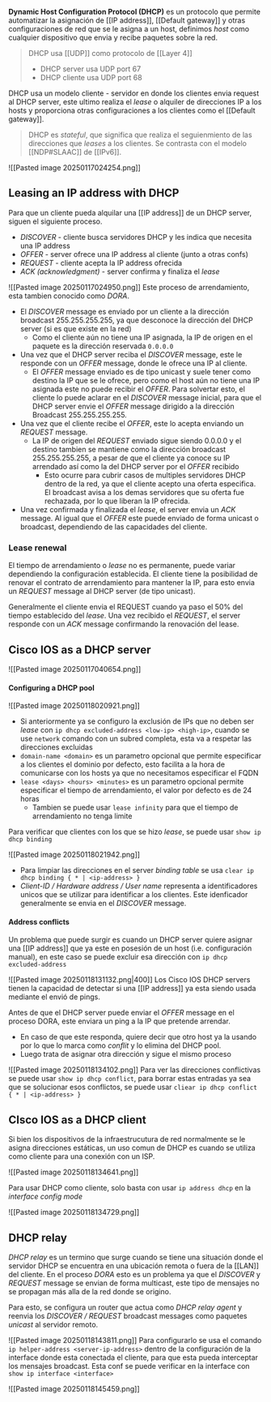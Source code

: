 **Dynamic Host Configuration Protocol (DHCP)** es un protocolo que permite automatizar la asignación de [[IP address]], [[Default gateway]] y otras configuraciones de red que se le asigna a un host, definimos _host_ como cualquier dispositivo que envia y recibe paquetes sobre la red. 

> DHCP usa [[UDP]] como protocolo de [[Layer 4]]
> - DHCP server usa UDP port 67
> - DHCP cliente usa UDP port 68 

DHCP usa un modelo cliente - servidor en donde los clientes envia request al DHCP server, este ultimo realiza el _lease_ o alquiler de direcciones IP a los hosts y proporciona otras configuraciones a los clientes como el [[Default gateway]]. 

> DHCP es _stateful_, que significa que realiza el seguienmiento de las direcciones que _leases_ a los clientes. Se contrasta con el modelo [[NDP#SLAAC]] de [[IPv6]]. 

![[Pasted image 20250117024254.png]]

## Leasing an IP address with DHCP 
Para que un cliente pueda alquilar una [[IP address]] de un DHCP server, siguen el siguiente proceso.
- _DISCOVER_ - cliente busca servidores DHCP y les indica que necesita una IP address 
- _OFFER_ - server ofrece una IP address al cliente (junto a otras confs)
- _REQUEST_ - cliente acepta la IP address ofrecida 
- _ACK (acknowledgment)_ - server confirma y finaliza el _lease_

![[Pasted image 20250117024950.png]]
Este proceso de arrendamiento, esta tambien conocido como _DORA_. 

- El _DISCOVER_ message es enviado por un cliente a la dirección broadcast 255.255.255.255, ya que desconoce la dirección del DHCP server (si es que existe en la red)
	- Como el cliente aún no tiene una IP asignada, la IP de origen en el paquete es la dirección reservada `0.0.0.0`
- Una vez que el DHCP server reciba el _DISCOVER_ message, este le responde con un _OFFER_ message, donde le ofrece una IP al cliente. 
	- El _OFFER_ message enviado es de tipo unicast y suele tener como destino la IP que se le ofrece, pero como el host aún no tiene una IP asignada este no puede recibir el _OFFER_. Para solvertar esto, el cliente lo puede aclarar en el _DISCOVER_ message inicial, para que el DHCP server envie el _OFFER_ message dirigido a la dirección Broadcast 255.255.255.255. 
- Una vez que el cliente recibe el _OFFER_, este lo acepta enviando un _REQUEST_ message. 
	- La IP de origen del _REQUEST_ enviado sigue siendo 0.0.0.0 y el destino tambien se mantiene como la dirección broadcast 255.255.255.255, a pesar de que el cliente ya conoce su IP arrendado así como la del DHCP server por el _OFFER_ recibido
		- Esto ocurre para cubrir casos de multiples servidores DHCP dentro de la red, ya que el cliente acepto una oferta especifica. El broadcast avisa a los demas servidores que su oferta fue rechazada, por lo que liberan la IP ofrecida.  
- Una vez confirmada y finalizada el _lease_, el server envia un _ACK_ message. Al igual que el _OFFER_ este puede enviado de forma unicast o broadcast, dependiendo de las capacidades del cliente. 

### Lease renewal 
El tiempo de arrendamiento o _lease_ no es permanente, puede variar dependiendo la configuración establecida. El cliente tiene la posibilidad de renovar el contrato de arrendamiento para mantener la IP, para esto envia un _REQUEST_ message al DHCP server (de tipo unicast).

Generalmente el cliente envia el REQUEST cuando ya paso el 50% del tiempo establecido del _lease_. Una vez recibido el _REQUEST_, el server responde con un _ACK_ message confirmando la renovación del lease. 

## Cisco IOS as a DHCP server 

![[Pasted image 20250117040654.png]]

#### Configuring a DHCP pool 

![[Pasted image 20250118020921.png]]
- Si anteriormente ya se configuro la exclusión de IPs que no deben ser _lease_ con `ip dhcp excluded-address <low-ip> <high-ip>`, cuando se use `network` comando con un subred completa, esta va a respetar las direcciones excluidas
- `domain-name <domain>` es un parametro opcional que permite especificar a los clientes el dominio por defecto, esto facilita a la hora de comunicarse con los hosts ya que no necesitamos especificar el FQDN 
- `lease <days> <hours> <minutes>`  es un parametro opcional permite especificar el tiempo de arrendamiento, el valor por defecto es de 24 horas
	- Tambien se puede usar `lease infinity` para que el tiempo de arrendamiento no tenga limite

Para verificar que clientes con los que se hizo _lease_, se puede usar `show ip dhcp binding`

![[Pasted image 20250118021942.png]]
- Para limpiar las direcciones en el server _binding table_ se usa `clear ip dhcp binding { * | <ip-address> }`
- _Client-ID / Hardware address / User name_ representa a identificadores unicos que se utilizar para identificar a los clientes. Este idenficador generalmente se envia en el _DISCOVER_ message. 

#### Address conflicts 
Un problema que puede surgir es cuando un DHCP server quiere asignar una [[IP address]] que ya este en posesión de un host (i.e. configuración manual), en este caso se puede excluir esa dirección con `ip dhcp excluded-address`

![[Pasted image 20250118131132.png|400]]
Los Cisco IOS DHCP servers tienen la capacidad de detectar si una [[IP address]] ya esta siendo usada mediante el envió de pings. 

Antes de que el DHCP server puede enviar el _OFFER_ message en el proceso DORA, este enviara un ping a la IP que pretende arrendar. 
- En caso de que este responda, quiere decir que otro host ya la usando por lo que lo marca como _conflit_ y lo elimina del DHCP pool.
- Luego trata de asignar otra dirección y sigue el mismo proceso 

![[Pasted image 20250118134102.png]]
Para ver las direcciones conflictivas se puede usar `show ip dhcp conflict`, para borrar estas entradas ya sea que se solucionar esos conflictos, se puede usar `cliear ip dhcp conflict { * | <ip-address> }`


## CIsco IOS as a DHCP client 
Si bien los dispositivos de la infraestrucutura de red normalmente se le asigna direcciones estáticas, un uso comun de DHCP es cuando se utiliza como cliente para una conexión con un ISP. 

![[Pasted image 20250118134641.png]]

Para usar DHCP como cliente, solo basta con usar `ip address dhcp` en la _interface config mode_

![[Pasted image 20250118134729.png]]

## DHCP relay 
_DHCP relay_ es un termino que surge cuando se tiene una situación donde el servidor DHCP se encuentra en una ubicación remota o fuera de la [[LAN]] del cliente. En el proceso _DORA_ esto es un problema ya que el _DISCOVER_ y _REQUEST_ message se envian de forma multicast, este tipo de mensajes no se propagan más alla de la red donde se origino. 

Para esto, se configura un router que actua como _DHCP relay agent_ y reenvia los _DISCOVER / REQUEST_ broadcast messages como paquetes _unicast_ al servidor remoto.

![[Pasted image 20250118143811.png]]
Para configurarlo se usa el comando `ip helper-address <server-ip-address>` dentro de la configuración de la interface donde esta conectada el cliente, para que esta pueda interceptar los mensajes broadcast. Esta conf se puede verificar en la interface con `show ip interface <interface>`

![[Pasted image 20250118145459.png]]